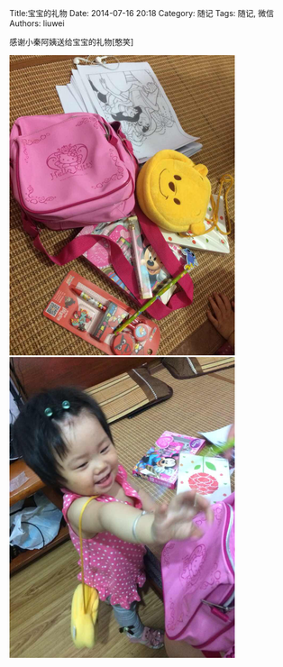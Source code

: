 Title:宝宝的礼物
Date: 2014-07-16 20:18
Category: 随记
Tags: 随记, 微信
Authors: liuwei


感谢小秦阿姨送给宝宝的礼物[憨笑]

<img src="../../static/images/2014/20140716/55.pic_hd.jpg" width="400" />

<img src="../../static/images/2014/20140716/56.pic_hd.jpg" width="400" />